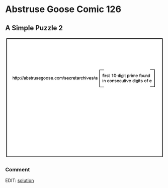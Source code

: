 # Abstruse Goose Comic 126
## A Simple Puzzle 2

![image](simple_puzzle2.png)
### Comment
EDIT: <a href="https://web.archive.org/web/20180125011804/http://abstrusegoose.com/secretarchives/a7427466391">solution</a>
